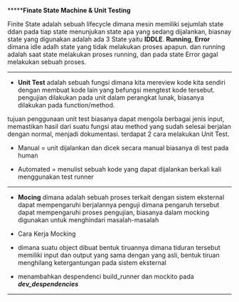 *******************************Finate State Machine & Unit Testing**************************

Finite State adalah sebuah lifecycle dimana mesin memiliki sejumlah state ddan pada tiap state menunjukan state apa yang sedang dijalankan, biasnay state yang digunakan adalah ada 3 State yaitu **IDDLE**. **Running**, **Error** dimana idle adalh state yang tidak melakukan proses apapun. dan running adalah saat state melakukan proses running, dan pada state Error gagal melakukan sebuah proses.

************************************************************************

* **Unit Test** adalah sebuah fungsi dimana kita mereview kode kita sendiri dengan membuat kode lain yang befungsi mengtest kode tersebut. pengujian dilakukan pada unit dalam perangkat lunak, biasanya dilakukan pada function/method. 

tujuan penggunaan unit test biasanya dapat mengola berbagai jenis input, memastikan hasil dari suatu fungsi atau method yang sudah selesai berjalan dengan normal, menjadi dokumentasi. terdapat 2 cara melakukan Unit Test.

* Manual = unit dijalankan dan dicek secara manual biasanya di test pada human

* Automated = menulist sebuah kode yang dapat dijalankan berkali kali menggunakan test runner

************************************************************************
* **Mocing** dimana adalah sebuah proses terkait dengan sistem eksternal dapat mempengaruhi berjalannya penguji dimana pengaruh tersebut dapat mempengaruhi proses pengujian, biasanya dalam mocking digunakan untuk menghindari masalah-masalah

* Cara Kerja Mocking 
* dimana suatu object dibuat bentuk tiruannya dimana tiduran tersebut memiliki input dan output yang sama dengan yang asli, bentuk tiruan menghilang ketergantungan pada sistem eksternal
*  menambahkan despendenci build_runner dan mockito pada ***dev_despendencies***
************************************************************************
 